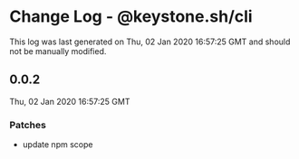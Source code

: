# Change Log - @keystone.sh/cli

This log was last generated on Thu, 02 Jan 2020 16:57:25 GMT and should not be manually modified.

## 0.0.2
Thu, 02 Jan 2020 16:57:25 GMT

### Patches

- update npm scope

